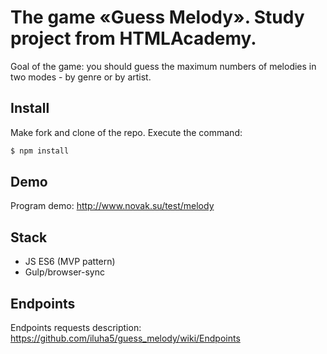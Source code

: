 # The game «Guess Melody». Study project from HTMLAcademy.

Goal of the game: you should guess the maximum numbers of melodies in two modes - by genre or by artist.

## Install

Make fork and clone of the repo. Execute the command:

```sh
$ npm install
```

## Demo

Program demo: <a href="http://www.novak.su/test/melody">http://www.novak.su/test/melody</a>

## Stack

* JS ES6 (MVP pattern)
* Gulp/browser-sync

## Endpoints

Endpoints requests description: <a href="https://github.com/iluha5/guess_melody/wiki/Endpoints">https://github.com/iluha5/guess_melody/wiki/Endpoints</a>

